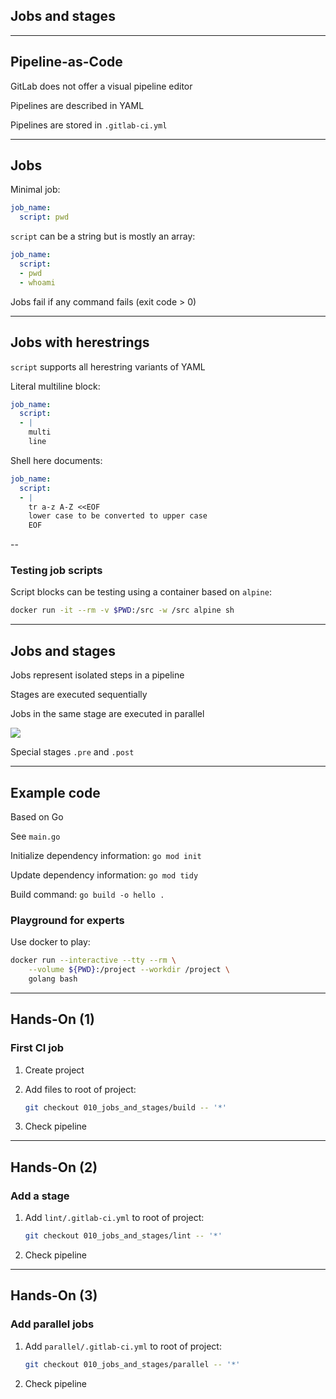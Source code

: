 <!-- .slide: id="gitlab_jobs" class="vertical-center" -->

<i class="fa-duotone fa-arrow-down-1-9 fa-8x fa-duotone-colors" style="float: right; color: grey;"></i>

## Jobs and stages

---

## Pipeline-as-Code

GitLab does not offer a visual pipeline editor

Pipelines are described in YAML [](https://yaml.org/)

Pipelines are stored in `.gitlab-ci.yml`

---

## Jobs

Minimal job:

```yaml
job_name:
  script: pwd
```

`script` can be a string but is mostly an array:

```yaml
job_name:
  script:
  - pwd
  - whoami
```

Jobs fail if any command fails (exit code > 0)

---

## Jobs with herestrings

`script` supports all herestring variants of YAML [](https://docs.gitlab.com/ee/ci/yaml/script.html#split-long-commands)

Literal multiline block:

```yaml
job_name:
  script:
  - |
    multi
    line
```

Shell here documents:

```yaml
job_name:
  script:
  - |
    tr a-z A-Z <<EOF
    lower case to be converted to upper case
    EOF
```

--

### Testing job scripts

Script blocks can be testing using a container based on `alpine`:

```bash
docker run -it --rm -v $PWD:/src -w /src alpine sh
```

---

## Jobs and stages

Jobs represent isolated steps in a pipeline

Stages [](https://docs.gitlab.com/ee/ci/yaml/#stages) are executed sequentially

Jobs in the same stage are executed in parallel

![](160_gitlab_ci/010_jobs_and_stages/jobs_and_stages.drawio.svg) <!-- .element: style="width: 60%;" -->

Special stages `.pre` and `.post`

---

## Example code

Based on Go [](https://go.dev/)

See `main.go`

Initialize dependency information: `go mod init`

Update dependency information: `go mod tidy`

Build command: `go build -o hello .`

### Playground for experts

Use docker to play:

```bash
docker run --interactive --tty --rm \
    --volume ${PWD}:/project --workdir /project \
    golang bash
```

---

## Hands-On (1)

### First CI job [<i class="fa fa-comment-code"></i>](https://github.com/nicholasdille/container-slides/tree/010_jobs_and_stages/build "010_jobs_and_stages/build")

1. Create project
1. Add files to root of project:

    ```bash
    git checkout 010_jobs_and_stages/build -- '*'
    ```
    <!-- .element: style="width: 40em;" -->

1. Check pipeline

---

## Hands-On (2)

### Add a stage [<i class="fa fa-comment-code"></i>](https://github.com/nicholasdille/container-slides/tree/010_jobs_and_stages/lint "010_jobs_and_stages/lint")

1. Add `lint/.gitlab-ci.yml` to root of project:

    ```bash
    git checkout 010_jobs_and_stages/lint -- '*'
    ```
    <!-- .element: style="width: 40em;" -->

1. Check pipeline

---

## Hands-On (3)

### Add parallel jobs [<i class="fa fa-comment-code"></i>](https://github.com/nicholasdille/container-slides/tree/010_jobs_and_stages/parallel "010_jobs_and_stages/parallel")

1. Add `parallel/.gitlab-ci.yml` to root of project:

    ```bash
    git checkout 010_jobs_and_stages/parallel -- '*'
    ```
    <!-- .element: style="width: 40em;" -->

1. Check pipeline
